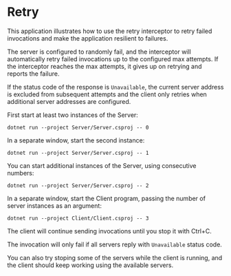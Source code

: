 # Retry

This application illustrates how to use the retry interceptor to retry failed invocations and make the application
resilient to failures.

The server is configured to randomly fail, and the interceptor will automatically retry failed invocations up to the
configured max attempts. If the interceptor reaches the max attempts, it gives up on retrying and reports the failure.

If the status code of the response is `Unavailable`, the current server address is excluded from subsequent attempts
and the client only retries when additional server addresses are configured.

First start at least two instances of the Server:

```shell
dotnet run --project Server/Server.csproj -- 0
```

In a separate window, start the second instance:

```shell
dotnet run --project Server/Server.csproj -- 1
```

You can start additional instances of the Server, using consecutive numbers:

```shell
dotnet run --project Server/Server.csproj -- 2
```

In a separate window, start the Client program, passing the number of server instances as an argument:

```shell
dotnet run --project Client/Client.csproj -- 3
```

The client will continue sending invocations until you stop it with Ctrl+C.

The invocation will only fail if all servers reply with `Unavailable` status code.

You can also try stoping some of the servers while the client is running, and the client should keep working using the
available servers.
